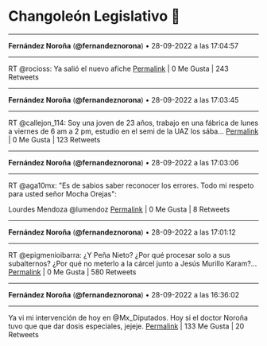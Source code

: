 # Changoleón Legislativo 🙈
*****
**Fernández Noroña** (**@fernandeznorona**) • 28-09-2022 a las 17:04:57
*****
RT @rocioss: Ya salió el nuevo afiche
[Permalink](https://twitter.com/fernandeznorona/status/1575290501112004608) | 0 Me Gusta | 243 Retweets
*****
**Fernández Noroña** (**@fernandeznorona**) • 28-09-2022 a las 17:03:45
*****
RT @callejon_114: Soy una joven de 23 años, trabajo en una fábrica de lunes a viernes de 6 am a 2 pm, estudio en el semi de la UAZ los sába…
[Permalink](https://twitter.com/fernandeznorona/status/1575290197025034240) | 0 Me Gusta | 123 Retweets
*****
**Fernández Noroña** (**@fernandeznorona**) • 28-09-2022 a las 17:03:06
*****
RT @aga10mx: "Es de sabios saber reconocer los errores. Todo mi respeto para usted señor Mocha Orejas":


Lourdes Mendoza
@lumendoz
[Permalink](https://twitter.com/fernandeznorona/status/1575290036110602240) | 0 Me Gusta | 8 Retweets
*****
**Fernández Noroña** (**@fernandeznorona**) • 28-09-2022 a las 17:01:12
*****
RT @epigmenioibarra: ¿Y Peña Nieto?
¿Por qué procesar solo a sus subalternos? ¿Por qué no meterlo a la cárcel junto a Jesús Murillo Karam?…
[Permalink](https://twitter.com/fernandeznorona/status/1575289556324139009) | 0 Me Gusta | 580 Retweets
*****
**Fernández Noroña** (**@fernandeznorona**) • 28-09-2022 a las 16:36:02
*****
Ya vi mi intervención de hoy en @Mx_Diputados. Hoy si el doctor Noroña tuvo que que dar dosis especiales, jejeje.
[Permalink](https://twitter.com/fernandeznorona/status/1575283224858619904) | 133 Me Gusta | 20 Retweets
